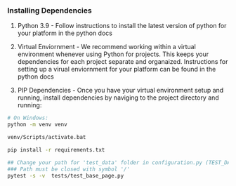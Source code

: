 ### Installing Dependencies
1. Python 3.9 - Follow instructions to install the latest version of python for your platform in the python docs

2. Virtual Enviornment - We recommend working within a virtual environment whenever using Python for projects. This keeps your dependencies for each project separate and organaized. Instructions for setting up a virual enviornment for your platform can be found in the python docs

3. PIP Dependencies - Once you have your virtual environment setup and running, install dependencies by naviging to the project directory and running:

```bash
# On Windows:
python -m venv venv

venv/Scripts/activate.bat

pip install -r requirements.txt

## Change your path for 'test_data' folder in configuration.py (TEST_DATA_FOLDER_PATH variable)
### Path must be closed with symbol '/'
pytest -s -v  tests/test_base_page.py
```
